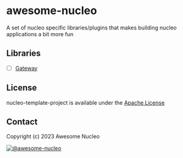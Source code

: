 # awesome-nucleo
A set of nucleo specific libraries/plugins that makes building nucleo applications a bit more fun

## Libraries
- [ ] [Gateway](./gateway/)

## License
nucleo-template-project is available under the [Apache License](https://www.tldrlegal.com/license/apache-license-2-0-apache-2-0)

## Contact
Copyright (c) 2023 Awesome Nucleo

[![@awesome-nucleo](https://img.shields.io/badge/github-nucleo-green.svg)](https://github.com/Bendomey/awesome-nucleo)